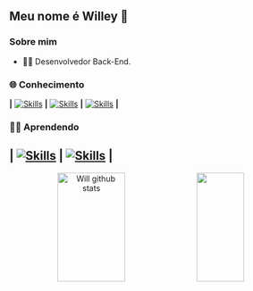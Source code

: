 <h2>Meu nome é Willey 👋</h2>

<h3>Sobre mim</h3>

- 🧑‍🎓 Desenvolvedor Back-End.

### 🌐 Conhecimento
**|**
[![Skills](https://skillicons.dev/icons?i=nodejs,html,css,javascript)](https://skillicons.dev)
**|**
[![Skills](https://skillicons.dev/icons?i=mysql,postgres,mongodb)](https://skillicons.dev)
**|**
[![Skills](https://skillicons.dev/icons?i=git)](https://skillicons.dev)
**|**

### 👨‍🏫 Aprendendo
**|**
[![Skills](https://skillicons.dev/icons?i=php,java,python)](https://skillicons.dev)
**|**
[![Skills](https://skillicons.dev/icons?i=docker,spring,laravel)](https://skillicons.dev)
**|**
---

<div align="center">  
  <img width="49%" height="195px" src="https://github-readme-stats.vercel.app/api?username=willgonzaga&show_icons=true&count_private=true&hide_border=true&title_color=00bfbf&icon_color=00bfbf&text_color=c9d1d9&bg_color=0d1117" alt="Will github stats" /> 
  <img width="41%" height="195px" src="https://github-readme-stats.vercel.app/api/top-langs/?username=willgonzaga&layout=compact&hide_border=true&title_color=00bfbf&text_color=00bfbf&bg_color=0d1117" />
</div>
